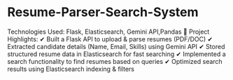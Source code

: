 # Resume-Parser-Search-System
Technologies Used: Flask, Elasticsearch, Gemini API,Pandas
🔹 Project Highlights:
✔ Built a Flask API to upload & parse resumes (PDF/DOC)
✔ Extracted candidate details (Name, Email, Skills) using Gemini API
✔ Stored structured resume data in Elasticsearch for fast searching
✔ Implemented a search functionality to find resumes based on queries
✔ Optimized search results using Elasticsearch indexing & filters
